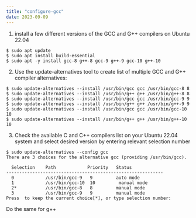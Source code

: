 ```yaml
---
title: "configure-gcc"
date: 2023-09-09
---
```


1. install a few different versions of the GCC and G++ compilers on Ubuntu 22.04

```
$ sudo apt update
$ sudo apt install build-essential
$ sudo apt -y install gcc-8 g++-8 gcc-9 g++-9 gcc-10 g++-10
```

2. Use the update-alternatives tool to create list of multiple GCC and G++ compiler alternatives:
   
```
$ sudo update-alternatives --install /usr/bin/gcc gcc /usr/bin/gcc-8 8
$ sudo update-alternatives --install /usr/bin/g++ g++ /usr/bin/g++-8 8
$ sudo update-alternatives --install /usr/bin/gcc gcc /usr/bin/gcc-9 9
$ sudo update-alternatives --install /usr/bin/g++ g++ /usr/bin/g++-9 9
$ sudo update-alternatives --install /usr/bin/gcc gcc /usr/bin/gcc-10 10
$ sudo update-alternatives --install /usr/bin/g++ g++ /usr/bin/g++-10 10
```

3. Check the available C and C++ compilers list on your Ubuntu 22.04 system and select desired version by entering relevant selection number
   
```
$ sudo update-alternatives --config gcc
There are 3 choices for the alternative gcc (providing /usr/bin/gcc).

  Selection    Path            Priority   Status
------------------------------------------------------------
  0            /usr/bin/gcc-9   9         auto mode
  1            /usr/bin/gcc-10  10         manual mode
  2*           /usr/bin/gcc-8   8         manual mode
  3            /usr/bin/gcc-9   9         manual mode
Press  to keep the current choice[*], or type selection number: 
```

Do the same for g++


